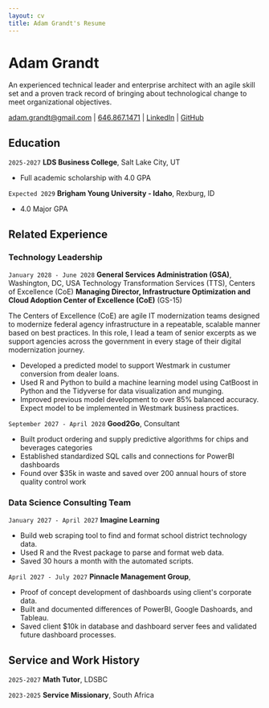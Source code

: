 ```yaml
---
layout: cv
title: Adam Grandt's Resume
---
```

# Adam Grandt
An experienced technical leader and enterprise architect with an agile skill set and a proven track record of bringing about technological change to meet organizational objectives.

<div id="webaddress">
<a href="adam.grandt@gmail.com">adam.grandt@gmail.com</a>
| <a href="tel:+16468671471">646.867.1471</a>
| <a href="https://www.linkedin.com/in/adam-grandt-ht0/">LinkedIn</a>
| <a href="https://github.com/inuwashi">GitHub</a>
</div>

<!-- https://www.monique.tech/the-art-of-markdown -->

## Education

`2025-2027`
__LDS Business College__, Salt Lake City, UT

- Full academic scholarship with 4.0 GPA

`Expected 2029`
__Brigham Young University - Idaho__, Rexburg, ID

- 4.0 Major GPA


## Related Experience

### Technology Leadership

`January 2028 - June 2028`
__General Services Administration (GSA)__, Washington, DC, USA
Technology Transformation Services (TTS), Centers of Excellence (CoE)
**Managing Director, Infrastructure Optimization and Cloud Adoption Center of Excellence (CoE)** (GS-15)


The Centers of Excellence (CoE) are agile IT modernization teams designed to modernize federal agency infrastructure in a repeatable, scalable manner based on best practices. In this role, I lead a team of senior excerpts as we support agencies across the government in every stage of their digital modernization journey.

- Developed a predicted model to support Westmark in custumer conversion from dealer loans.
- Used R and Python to build a machine learning model using CatBoost in Python and the Tidyverse for data visualization and munging. 
- Improved previous model development to over 85% balanced accuracy. Expect model to be implemented in Westmark business practices.

`September 2027 - April 2028`
__Good2Go__, Consultant

- Built product ordering and supply predictive algorithms for chips and beverages categories
- Established standardized SQL calls and connections for PowerBI dashboards
- Found over $35k in waste and saved over 200 annual hours of store quality control work 

### Data Science Consulting Team

`January 2027 - April 2027`
__Imagine Learning__

- Build web scraping tool to find and format school district technology data.
- Used R and the Rvest package to parse and format web data.
- Saved 30 hours a month with the automated scripts.

`April 2027 - July 2027`
__Pinnacle Management Group__, 

- Proof of concept development of dashboards using client's corporate data.
- Built and documented differences of PowerBI, Google Dashoards, and Tableau.
- Saved client $10k in database and dashboard server fees and validated future dashboard processes.


## Service and Work History

`2025-2027`
__Math Tutor__, LDSBC


`2023-2025`
__Service Missionary__, South Africa



<!-- ### Footer

Last updated: May 2013 -->



